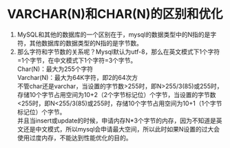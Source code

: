 VARCHAR(N)和CHAR(N)的区别和优化
==========================

1. MySQL和其他的数据库的一个区别在于，mysql的数据类型中的N指的是字符，其他数据库的数据类型的N指的是字节数。  
2. 那么字符和字节数的关系呢？Mysql默认为utf-8，那么在英文模式下1个字符=1个字节，在中文模式下1个字符=3个字节。  
Char(N)：最大为255个字符  
Varchar(N)：最大为64K字符，即2的64次方  
不管char还是varchar，当设置的字节数>255时，即N>255/3(85)或255时，存储10个字节占用空间为10+2（2个字节标记位）个字节，当设置的字节数<255时，即N<255/3(85)或255时，存储10个字节占用空间为10+1（1个字节标记位）个字节。  
并且当insert或update的时候，申请内存N*3个字节的内存，因为不知道是英文还是中文模式，所以mysql会申请最大空间，所以此时如果N设置的过大会使用过度内存，不能达到性能优化的目的。  